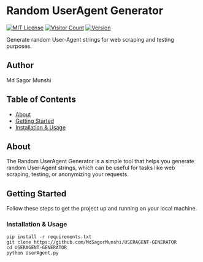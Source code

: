 # Random UserAgent Generator
[![MIT License](https://img.shields.io/badge/License-MIT-blue.svg)](https://opensource.org/licenses/MIT)
[![Visitor Count](https://visitor-badge.laobi.icu/badge?page_id=MdSagorMunshi.USERAGENT-GENERATOR)](https://github.com/MdSagorMunshi/USERAGENT-GENERATOR)
[![Version](https://img.shields.io/badge/Version-1.0.0-blue.svg)](https://your-project-url.com)

Generate random User-Agent strings for web scraping and testing purposes.

## Author
  Md Sagor Munshi

## Table of Contents

- [About](#about)
- [Getting Started](#getting-started)
- [Installation & Usage](#Installation-&-Usage)

## About

The Random UserAgent Generator is a simple tool that helps you generate random User-Agent strings, which can be useful for tasks like web scraping, testing, or anonymizing your requests.

## Getting Started

Follow these steps to get the project up and running on your local machine.

### Installation & Usage

~~~~
pip install -r requirements.txt
git clone https://github.com/MdSagorMunshi/USERAGENT-GENERATOR
cd USERAGENT-GENERATOR
python UserAgent.py
~~~~


